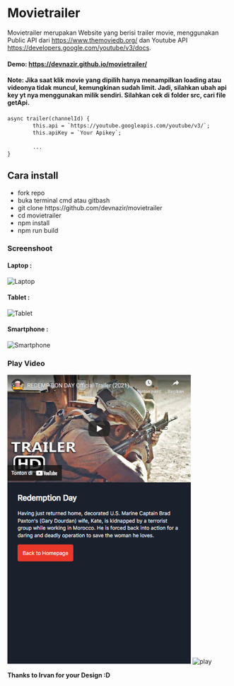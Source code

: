 # Movietrailer
Movietrailer merupakan Website yang berisi trailer movie, menggunakan Public API dari https://www.themoviedb.org/ dan Youtube API https://developers.google.com/youtube/v3/docs.

#### Demo: https://devnazir.github.io/movietrailer/
#### Note: Jika saat klik movie yang dipilih hanya menampilkan loading atau videonya tidak muncul, kemungkinan sudah limit. Jadi, silahkan ubah api key yt nya menggunakan milik sendiri. Silahkan cek di folder src, cari file getApi. 

```
async trailer(channelId) {
        this.api = `https://youtube.googleapis.com/youtube/v3/`;
        this.apiKey = `Your Apikey`;

        ...
}
```

## Cara install
<ul>
  <li>fork repo</li>
  <li>buka terminal cmd atau gitbash</li>
  <li>git clone https://github.com/devnazir/movietrailer</li>
  <li>cd movietrailer</li>
  <li>npm install</li>
  <li>npm run build</li>
</ul>

### Screenshoot
#### Laptop : 
![Laptop](/example/laptop.png)
#### Tablet :
![Tablet](/example/tablet.png)
#### Smartphone : 
![Smartphone](/example/smartphone.png)

### Play Video
![play](/example/play-on-smartphone.png)
![play](/example/play-on-laptop.png)

<b> Thanks to Irvan for your Design :D </b>
